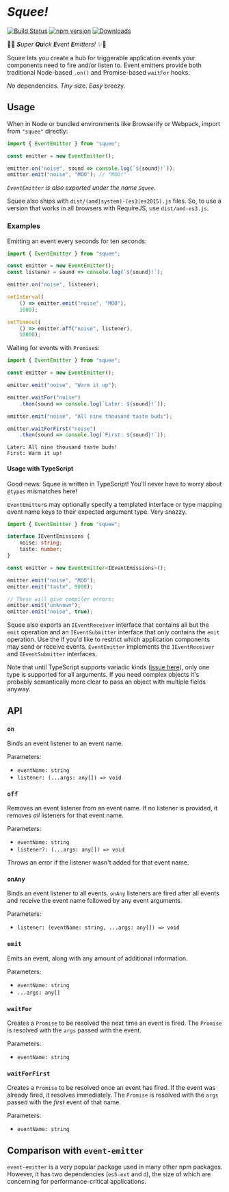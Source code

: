 # _Squee!_
[![Build Status](https://travis-ci.org/JoshuaKGoldberg/squee.svg?branch=master)](https://travis-ci.org/JoshuaKGoldberg/squee)
[![npm version](https://badge.fury.io/js/squee.svg)](https://www.npmjs.com/package/squee)
[![Downloads](https://img.shields.io/npm/dm/squee.svg)](https://www.npmjs.com/package/squee)

💨✨ _**S**uper **Qu**ick **E**vent **E**mitters!_ ✨💨

Squee lets you create a hub for triggerable application events your components need to fire and/or listen to.
Event emitters provide both traditional Node-based `.on()` and Promise-based `waitFor` hooks.

_No_ dependencies. _Tiny_ size. _Easy_ breezy.

## Usage

When in Node or bundled environments like Browserify or Webpack, import from `"squee"` directly:

```javascript
import { EventEmitter } from "squee";

const emitter = new EventEmitter();

emitter.on("noise", sound => console.log(`${sound}!`));
emitter.emit("noise", "MOO"); // "MOO!"
```

_`EventEmitter` is also exported under the name `Squee`._

Squee also ships with `dist/(amd|system)-(es3|es2015).js` files.
So, to use a version that works in all browsers with RequireJS, use `dist/amd-es3.js`.

### Examples

Emitting an event every seconds for ten seconds:

```javascript
import { EventEmitter } from "squee";

const emitter = new EventEmitter();
const listener = sound => console.log(`${sound}!`);

emitter.on("noise", listener);

setInterval(
    () => emitter.emit("noise", "MOO"),
    1000);

setTimeout(
    () => emitter.off("noise", listener),
    10000);
```

Waiting for events with `Promise`s:

```javascript
import { EventEmitter } from "squee";

const emitter = new EventEmitter();

emitter.emit("noise", "Warm it up");

emitter.waitFor("noise")
    .then(sound => console.log(`Later: ${sound}!`));

emitter.emit("noise", "All nine thousand taste buds");

emitter.waitForFirst("noise")
    .then(sound => console.log(`First: ${sound}!`));
```

```text
Later: All nine thousand taste buds!
First: Warm it up!
```

#### Usage with TypeScript

Good news: Squee is written in TypeScript!
You'll never have to worry about `@types` mismatches here!

`EventEmitter`s may optionally specify a templated interface or type mapping event name keys to their expected argument type.
Very snazzy.

```typescript
import { EventEmitter } from "squee";

interface IEventEmissions {
    noise: string;
    taste: number;
}

const emitter = new EventEmitter<IEventEmissions>();

emitter.emit("noise", "MOO");
emitter.emit("taste", 9000);

// These will give compiler errors:
emitter.emit("unknown");
emitter.emit("noise", true);
```

Squee also exports an `IEventReceiver` interface that contains all but the `emit` operation and an `IEventSubmitter` interface that only contains the `emit` operation.
Use the if you'd like to restrict which application components may send or receive events.
`EventEmitter` implements the `IEventReceiver` and `IEventSubmitter` interfaces.

Note that until TypeScript supports variadic kinds ([issue here](https://github.com/joshuakgoldberg/squee/issues/5453)), only one type is supported for all arguments.
If you need complex objects it's probably semantically more clear to pass an object with multiple fields anyway.

## API

### `on`

Binds an event listener to an event name.

Parameters:

* `eventName: string`
* `listener: (...args: any[]) => void`

### `off`

Removes an event listener from an event name.
If no listener is provided, it removes _all_ listeners for that event name.

Parameters:

* `eventName: string`
* `listener?: (...args: any[]) => void`

Throws an error if the listener wasn't added for that event name.

### `onAny`

Binds an event listener to all events.
`onAny` listeners are fired after all events and receive the event name followed by any event arguments.

Parameters:

* `listener: (eventName: string, ...args: any[]) => void`

### `emit`

Emits an event, along with any amount of additional information.

Parameters:

* `eventName: string`
* `...args: any[]`

### `waitFor`

Creates a `Promise` to be resolved the next time an event is fired.
The `Promise` is resolved with the `args` passed with the event.

Parameters:

* `eventName: string`

### `waitForFirst`

Creates a `Promise` to be resolved once an event has fired.
If the event was already fired, it resolves immediately.
The `Promise` is resolved with the `args` passed with the _first_ event of that name.

Parameters:

* `eventName: string`

## Comparison with `event-emitter`

`event-emitter` is a very popular package used in many other npm packages.
However, it has two dependencies (`es5-ext` and `d`), the size of which are concerning for performance-critical applications.

